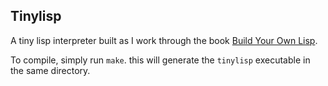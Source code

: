 
## Tinylisp

A tiny lisp interpreter built as I work through the book [Build Your Own Lisp](http://buildyourownlisp.com).

To compile, simply run `make`. this will generate the `tinylisp` executable in the same directory.
